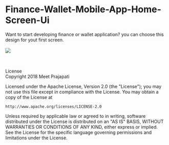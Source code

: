 # Finance-Wallet-Mobile-App-Home-Screen-Ui
Want to start developing finance or wallet application? you can choose this design for yout first screen.<br><br>
<img src="https://drive.google.com/uc?id=1QcEXcJnkVe7zLGqwU_eMBsnsDn3rmMcG"></img>

<br><br>License<br>
Copyright 2018 Meet Prajapati

Licensed under the Apache License, Version 2.0 (the "License");
you may not use this file except in compliance with the License.
You may obtain a copy of the License at

    http://www.apache.org/licenses/LICENSE-2.0

Unless required by applicable law or agreed to in writing, software
distributed under the License is distributed on an "AS IS" BASIS,
WITHOUT WARRANTIES OR CONDITIONS OF ANY KIND, either express or implied.
See the License for the specific language governing permissions and
limitations under the License.
